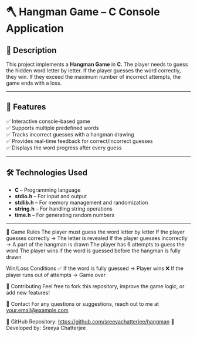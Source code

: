 # 🪓 Hangman Game – C Console Application

## 📌 Description
This project implements a **Hangman Game** in **C**. The player needs to guess the hidden word letter by letter. If the player guesses the word correctly, they win. If they exceed the maximum number of incorrect attempts, the game ends with a loss.

---

## 🚀 Features
✅ Interactive console-based game  
✅ Supports multiple predefined words  
✅ Tracks incorrect guesses with a hangman drawing  
✅ Provides real-time feedback for correct/incorrect guesses  
✅ Displays the word progress after every guess  

---

## 🛠️ Technologies Used
- **C** – Programming language  
- **stdio.h** – For input and output  
- **stdlib.h** – For memory management and randomization  
- **string.h** – For handling string operations  
- **time.h** – For generating random numbers  

---
🎯 Game Rules
The player must guess the word letter by letter
If the player guesses correctly → The letter is revealed
If the player guesses incorrectly → A part of the hangman is drawn
The player has 6 attempts to guess the word
The player wins if the word is guessed before the hangman is fully drawn


Win/Loss Conditions
✅ If the word is fully guessed → Player wins
❌ If the player runs out of attempts → Game over


🤝 Contributing
Feel free to fork this repository, improve the game logic, or add new features!

📧 Contact
For any questions or suggestions, reach out to me at your.email@example.com

🔗 GitHub Repository: https://github.com/sreeyachatterjee/hangman
🚀 Developed by: Sreeya Chatterjee
